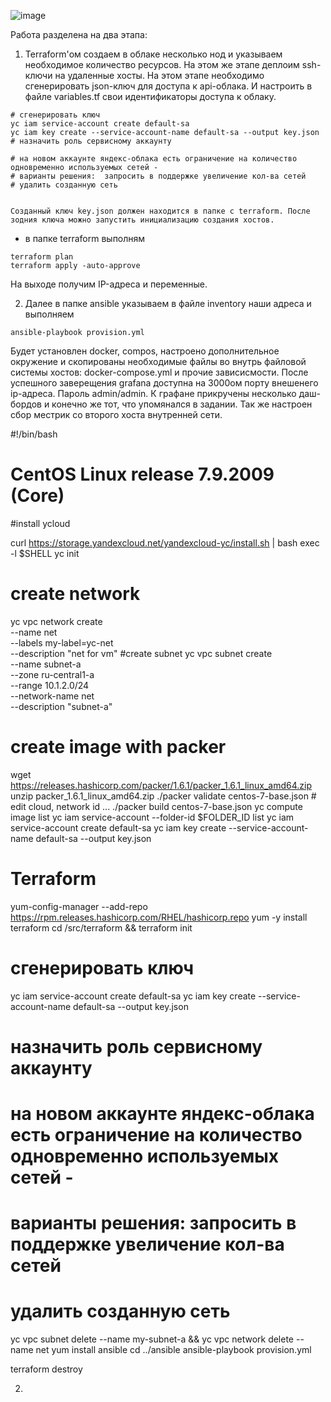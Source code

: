 ![image](https://user-images.githubusercontent.com/44666536/151700230-3ddcfe4b-5d85-497c-bae5-a1e34ad4e36a.png)



Работа разделена на два этапа:
1. Terraform'ом создаем в облаке несколько нод и указываем необходимое количество ресурсов. На этом же этапе деплоим ssh-ключи 
на удаленные хосты. На этом этапе необходимо сгенерировать json-ключ для доступа к api-облака. И настроить в файле variables.tf свои
идентификаторы доступа к облаку.
```
# сгенерировать ключ
yc iam service-account create default-sa
yc iam key create --service-account-name default-sa --output key.json
# назначить роль сервисному аккаунту

# на новом аккаунте яндекс-облака есть ограничение на количество одновременно используемых сетей -
# варианты решения:  запросить в поддержке увеличение кол-ва сетей
# удалить созданную сеть


Созданный ключ key.json должен находится в папке с terraform. После зодния ключа можно запустить инициализацию создания хостов.
```
  - в папке terraform выполням 
```
terraform plan
terraform apply -auto-approve
```
На выходе получим IP-адреса и переменные.

2. Далее в папке  ansible указываем в файле inventory наши адреса и выполняем
```
ansible-playbook provision.yml
```
Будет установлен docker, compos, настроено дополнительное окружение и скопированы необходимые файлы во внутрь файловой системы хостов:
docker-compose.yml и прочие зависисмости. После успешного заверещения grafana доступна на 3000ом порту внешенего ip-адреса. Пароль admin/admin.
К графане прикручены несколько даш-бордов и конечно же тот, что упомянался в задании. Так же настроен сбор местрик со второго хоста внутренней сети.


#!/bin/bash
# CentOS Linux release 7.9.2009 (Core)
#install ycloud

curl https://storage.yandexcloud.net/yandexcloud-yc/install.sh | bash
exec -l $SHELL
yc init
# create network
yc vpc network create \
--name net \
--labels my-label=yc-net \
--description "net for vm"
#create subnet
yc vpc subnet create \
--name subnet-a \
--zone ru-central1-a \
--range 10.1.2.0/24 \
--network-name net \
--description "subnet-a"
# create image with packer
wget https://releases.hashicorp.com/packer/1.6.1/packer_1.6.1_linux_amd64.zip
unzip packer_1.6.1_linux_amd64.zip
./packer validate centos-7-base.json # edit cloud, network id ...
./packer build centos-7-base.json
yc compute image list
yc iam service-account --folder-id $FOLDER_ID list
yc iam service-account create default-sa
yc iam key create --service-account-name default-sa --output key.json
# Terraform
yum-config-manager --add-repo https://rpm.releases.hashicorp.com/RHEL/hashicorp.repo
yum -y install terraform
cd /src/terraform && terraform init
# сгенерировать ключ
yc iam service-account create default-sa
yc iam key create --service-account-name default-sa --output key.json
# назначить роль сервисному аккаунту

# на новом аккаунте яндекс-облака есть ограничение на количество одновременно используемых сетей -
# варианты решения:  запросить в поддержке увеличение кол-ва сетей
# удалить созданную сеть
yc vpc subnet delete --name my-subnet-a && yc vpc network delete --name net
yum install ansible
cd ../ansible
ansible-playbook provision.yml

terraform destroy


2. 